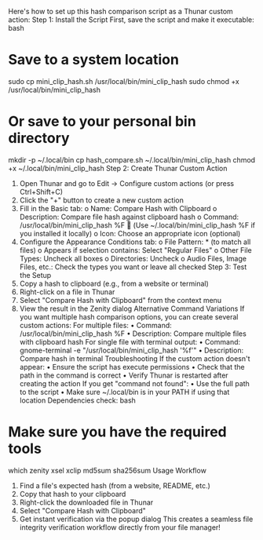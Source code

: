 Here's how to set up this hash comparison script as a Thunar custom action:
Step 1: Install the Script
First, save the script and make it executable:
bash
# Save to a system location
sudo cp mini_clip_hash.sh /usr/local/bin/mini_clip_hash
sudo chmod +x /usr/local/bin/mini_clip_hash

# Or save to your personal bin directory
mkdir -p ~/.local/bin
cp hash_compare.sh ~/.local/bin/mini_clip_hash
chmod +x ~/.local/bin/mini_clip_hash
Step 2: Create Thunar Custom Action
1.	Open Thunar and go to Edit → Configure custom actions (or press Ctrl+Shift+C)
2.	Click the "+" button to create a new custom action
3.	Fill in the Basic tab: 
o	Name: Compare Hash with Clipboard
o	Description: Compare file hash against clipboard hash
o	Command: /usr/local/bin/mini_clip_hash %F 
	(Use ~/.local/bin/mini_clip_hash %F if you installed it locally)
o	Icon: Choose an appropriate icon (optional)
4.	Configure the Appearance Conditions tab: 
o	File Pattern: * (to match all files)
o	Appears if selection contains: Select "Regular Files"
o	Other File Types: Uncheck all boxes
o	Directories: Uncheck
o	Audio Files, Image Files, etc.: Check the types you want or leave all checked
Step 3: Test the Setup
1.	Copy a hash to clipboard (e.g., from a website or terminal)
2.	Right-click on a file in Thunar
3.	Select "Compare Hash with Clipboard" from the context menu
4.	View the result in the Zenity dialog
Alternative Command Variations
If you want multiple hash comparison options, you can create several custom actions:
For multiple files:
•	Command: /usr/local/bin/mini_clip_hash %F
•	Description: Compare multiple files with clipboard hash
For single file with terminal output:
•	Command: gnome-terminal -e "/usr/local/bin/mini_clip_hash '%f'"
•	Description: Compare hash in terminal
Troubleshooting
If the custom action doesn't appear:
•	Ensure the script has execute permissions
•	Check that the path in the command is correct
•	Verify Thunar is restarted after creating the action
If you get "command not found":
•	Use the full path to the script
•	Make sure ~/.local/bin is in your PATH if using that location
Dependencies check:
bash
# Make sure you have the required tools
which zenity xsel xclip md5sum sha256sum
Usage Workflow
1.	Find a file's expected hash (from a website, README, etc.)
2.	Copy that hash to your clipboard
3.	Right-click the downloaded file in Thunar
4.	Select "Compare Hash with Clipboard"
5.	Get instant verification via the popup dialog
This creates a seamless file integrity verification workflow directly from your file manager!
